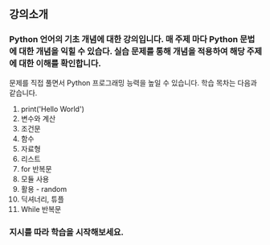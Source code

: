 ## 강의소개

### Python 언어의 기초 개념에 대한 강의입니다. 매 주제 마다 Python 문법에 대한 개념을 익힐 수 있습다. 실습 문제를 통해 개념을 적용하여 해당 주제에 대한 이해를 확인합니다. 
문제를 직접 풀면서 Python 프로그래밍 능력을 높일 수 있습니다. 학습 목차는 다음과 같습니다.

1. print('Hello World')
2. 변수와 계산
3. 조건문
4. 함수
5. 자료형
6. 리스트
7. for 반복문
8. 모듈 사용
9. 활용 - random
10. 딕셔너리, 튜플
11. While 반복문

### 지시를 따라 학습을 시작해보세요.
